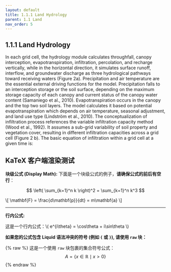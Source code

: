 ```yaml
---
layout: default
title: 1.1.1 Land Hydrology
parent: 1.1 Land  
nav_order: 5 
---
```


<div class="justify-text" markdown="1">

## 1.1.1 Land Hydrology
In each grid cell, the hydrology module calculates throughfall, canopy interception, evapotranspiration, infiltration, percolation, and recharge vertically, while in the horizontal direction, it simulates surface runoff, interflow, and groundwater discharge as three hydrological pathways toward receiving waters (Figure 2a). Precipitation and air temperature are the essential external driving functions for the model. Precipitation falls to an interception storage or the soil surface, depending on the maximum storage capacity of each canopy and current status of the canopy water content (Samaniego et al., 2010). Evapotranspiration occurs in the canopy and the top two soil layers. The model calculates it based on potential evapotranspiration which depends on air temperature, seasonal adjustment, and land use type (Lindström et al., 2010). The conceptualization of infiltration process references the variable infiltration capacity method (Wood et al., 1992). It assumes a sub-grid variability of soil property and vegetation cover, resulting in different infiltration capacities across a grid cell (Figure 2 b). The basic equation of infiltration within a grid cell at a given time is: 




## KaTeX 客户端渲染测试


**块级公式 (Display Math):**
下面是一个块级公式的例子，**请确保公式的前后有空行**：

$$
\left( \sum_{k=1}^n k \right)^2 = \sum_{k=1}^n k^3
$$

\\[
\mathbf{F} = \frac{d\mathbf{p}}{dt} = m\mathbf{a}
\\]

---

**行内公式:**

这是一个行内公式：\\( e^{i\theta} = \cos\theta + i\sin\theta \\)

**如果您的公式包含 Liquid 语法冲突的符号 (例如 `{` 或 `}`), 请使用 `raw` 块：**

{% raw %}
这是一个使用 `raw` 块包裹的集合符号公式：
$$
A = \{ x \in \mathbb{R} \mid x > 0 \}
$$
{% endraw %}




</div>
